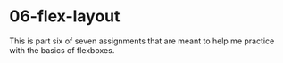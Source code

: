 # 06-flex-layout
This is part six of seven assignments that are meant to help me practice with the basics of flexboxes.